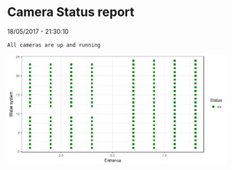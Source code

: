 Camera Status report
================
18/05/2017 - 21:30:10

    All cameras are up and running

![](camreport_files/figure-markdown_github/unnamed-chunk-2-1.png)
